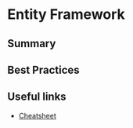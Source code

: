 # Entity Framework

## Summary

## Best Practices

## Useful links

- [Cheatsheet](https://github.com/toddmotto/ac-boilerplate/blob/master/CHEATSHEET.md)
